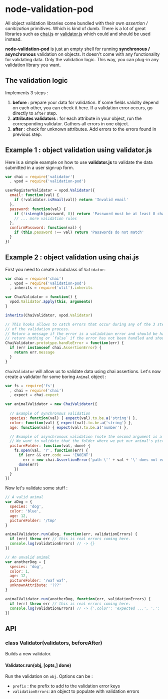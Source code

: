 node-validation-pod
=====================

All object validation libraries come bundled with their own *assertion / sanitization* primitives. Which is kind of dumb. There is a lot of great libraries such as [chai.js](http://chaijs.com) or [validator.js](https://github.com/chriso/validator.js) which could and should be used instead.

**node-validation-pod** is just an empty shell for running **synchronous / asynchronous** validation on objects. It doesn't come with any functionality for validating data. Only the validation logic. This way, you can plug-in any validation library you want.


The validation logic
----------------------

Implements 3 steps :

1. **before** : prepare your data for validation. If some fields validity depend on each other, you can check it here. If a validation error occurs, go directly to `after` step.
2. **attributes validators** : for each attribute in your object, run the corresponding validator. Gathers all errors in one object.
3. **after** : check for unknown attributes. Add errors to the errors found in previous step.


Example 1 : object validation using validator.js
---------------------------------------------------

Here is a simple example on how to use **validator.js** to validate the data submitted in a user sign-up form.

```javascript
var chai = require('validator')
  , vpod = require('validation-pod')

userRegisterValidator = vpod.Validator({
  email: function(val) { 
    if (!validator.isEmail(val)) return 'Invalid email' 
  },
  password: function(val) { 
    if (!isLength(password, 8)) return 'Password must be at least 8 characters!'
    // ... more validation rules  
  },
  confirmPassword: function(val) { 
    if (this.password !== val) return 'Passwords do not match'
  }
})

```


Example 2 : object validation using chai.js
----------------------------------------------

First you need to create a subclass of `Validator`:

```javascript
var chai = require('chai')
  , vpod = require('validation-pod')
  , inherits = require('util').inherits

var ChaiValidator = function() {
  vpod.Validator.apply(this, arguments)
}

inherits(ChaiValidator, vpod.Validator)

// This hooks allows to catch errors that occur during any of the 3 steps
// of the validation process.
// Return a message if the error is a validation error and should be handled,
// return nothing or `false` if the error has not been handled and should be thrown. 
ChaiValidator.prototype.handleError = function(err) {
  if (err instanceof chai.AssertionError) {
    return err.message
  }
}
```

`ChaiValidator` will allow us to validate data using chai assertions. Let's now create a validator for some boring `Animal` object :

```javascript
var fs = require('fs')
  , chai = require('chai')
  , expect = chai.expect

var animalValidator = new ChaiValidator({
  
  // Example of synchronous validation
  species: function(val) { expect(val).to.be.a('string') },
  color: function(val) { expect(val).to.be.a('string') },
  age: function(val) { expect(val).to.be.a('number') },

  // Example of asynchronous validation (note the second argument is a `done` callback)
  // We want to validate that the folder where we put our animal's pictures exists.
  pictureFolder: function(val, done) {
    fs.open(val, 'r', function(err) {
      if (err && err.code === 'ENOENT')
        err = new chai.AssertionError('path \'' + val + '\' does not exist')
      done(err)
    })
  }
})
```

Now let's validate some stuff :

```javascript
// A valid animal
var aDog = {
  species: 'dog',
  color: 'blue',
  age: 12,
  pictureFolder: '/tmp'
}

animalValidator.run(aDog, function(err, validationErrors) {
  if (err) throw err // this is real errors coming here.
  console.log(validationErrors) // -> {}
})
```

```javascript
// An unvalid animal
var anotherDog = {
  species: 'dog',
  color: 1,
  age: 12,
  pictureFolder: '/waf waf',
  unknownAttribute: '???'
}

animalValidator.run(anotherDog, function(err, validationErrors) {
  if (err) throw err // this is real errors coming here.
  console.log(validationErrors) // -> {'.color': 'expected ...', '.': 'unknownAttribute': '...', ...}
})
```


API
-----

### class Validator(validators, beforeAfter)

Builds a new validator.


#### Validator.run(obj, [opts,] done)

Run the validation on `obj`. Options can be :

  - `prefix` : the prefix to add to the validation error keys
  - `validationErrors`: an object to populate with validation errors  